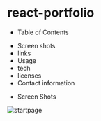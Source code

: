 # react-portfolio
* Table of Contents
- Screen shots
- links
- Usage
- tech
- licenses
- Contact information

* Screen Shots

![startpage](assests/Capture1.PNG)